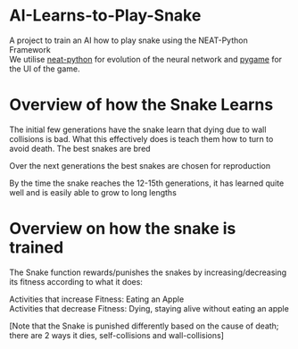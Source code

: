 # AI-Learns-to-Play-Snake
A project to train an AI how to play snake using the NEAT-Python Framework <br/>
We utilise [neat-python](https://github.com/CodeReclaimers/neat-python) for evolution of the neural network and [pygame](https://github.com/pygame/pygame) for the UI of the game.<br/>

# Overview of how the Snake Learns
The initial few generations have the snake learn that dying due to wall collisions is bad. What this effectively does is teach them how to turn to avoid death. The best snakes are bred <br/>

Over the next generations the best snakes are chosen for reproduction <br/>


By the time the snake reaches the 12-15th generations, it has learned quite well and is easily able to grow to long lengths <br/>


# Overview on how the snake is trained
The Snake function rewards/punishes the snakes by increasing/decreasing its fitness according to what it does: <br/>

Activities that increase Fitness: Eating an Apple <br/>
Activities that decrease Fitness: Dying, staying alive without eating an apple <br/>

[Note that the Snake is punished differently based on the cause of death; there are 2 ways it dies, self-collisions and wall-collisions]

